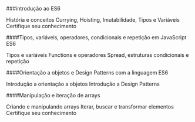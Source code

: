###introdução ao ES6


História e conceitos
Currying, Hoisting, Imutabilidade, Tipos e Variáveis
Certifique seu conhecimento


####Tipos, variáveis, operadores, condicionais e repetição em JavaScript ES6


Tipos e variáveis
Functions e operadores
Spread, estruturas condicionais e repetição
    


####Orientação a objetos e Design Patterns com a linguagem ES6


Introdução a orientação a objetos
Introdução a Design Patterns
    


####Manipulação e iteração de arrays


Criando e manipulando arrays
Iterar, buscar e transformar elementos
Certifique seu conhecimento